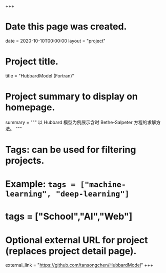+++
# Date this page was created.
date = 2020-10-10T00:00:00
layout = "project"

# Project title.
title = "HubbardModel (Fortran)"

# Project summary to display on homepage.
summary = """
 以 Hubbard 模型为例展示含时 Bethe-Salpeter 方程的求解方法。
 """

# Tags: can be used for filtering projects.
# Example: `tags = ["machine-learning", "deep-learning"]`
# tags = ["School","AI","Web"]

# Optional external URL for project (replaces project detail page).
external_link = "https://github.com/tansongchen/HubbardModel"
+++
